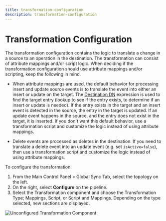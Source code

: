 ```yaml
---
title: transformation-configuration
description: transformation-configuration
---
```

         
# Transformation Configuration

The transformation configuration contains the logic to translate a change in a source to an operation in the destination. The transformation can consist of attribute mappings and/or script logic. When deciding if the transformation configuration should use attribute mappings and/or scripting, keep the following in mind.

- When attribute mappings are used, the default behavior for processing insert and update source events is to translate the event into either an insert or update on the target. The [Destination DN](attribute-mappings.md#destination-dn) expression is used to find the target entry (lookup to see if the entry exists, to determine if an insert or update is needed). If the entry exists in the target and an insert event is detected in the source, the entry in the target is updated. If an update event happens in the source, and the entry does not exist in the target, it is inserted. If you don't want this default behavior, use a transformation script and customize the logic instead of using attribute mappings.

- Delete events are processed as deletes in the destination. If you need to translate a delete event into an update event (e.g. set `isActive=false`), then use a transformation script and customize the logic instead of using attribute mappings.

To configure the transformation:

1. From the Main Control Panel > Global Sync Tab, select the topology on the left.
1. On the right, select **Configure** on the pipeline.
1. Select the Transformation component and choose the Transformation Type; Mappings, Script, or Script and Mappings. Depending on the type selected, new sections are displayed.

![Unconfigured Transformation Component](../../media/image39.png)
